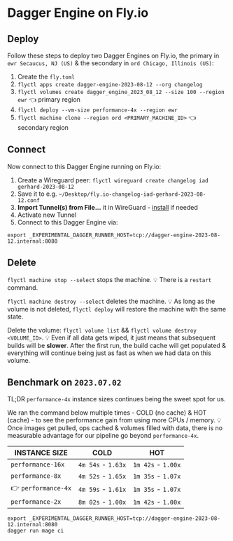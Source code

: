 # Dagger Engine on Fly.io

## Deploy

Follow these steps to deploy two Dagger Engines on Fly.io, the primary in `ewr
Secaucus, NJ (US)` & the secondary in `ord Chicago, Illinois (US)`:

1. Create the `fly.toml`
2. `flyctl apps create dagger-engine-2023-08-12 --org changelog`
3. `flyctl volumes create dagger_engine_2023_08_12 --size 100 --region ewr` 👈 primary region
4. `flyctl deploy --vm-size performance-4x --region ewr`
5. `flyctl machine clone --region ord <PRIMARY_MACHINE_ID>` 👈 secondary region

## Connect

Now connect to this Dagger Engine running on Fly.io:

1. Create a Wireguard peer: `flyctl wireguard create changelog iad gerhard-2023-08-12`
2. Save it to e.g. `~/Desktop/fly.io-changelog-iad-gerhard-2023-08-12.conf`
3. **Import Tunnel(s) from File...** it in WireGuard - [install](https://www.wireguard.com/install/) if needed
4. Activate new Tunnel
5. Connect to this Dagger Engine via:
```console
export _EXPERIMENTAL_DAGGER_RUNNER_HOST=tcp://dagger-engine-2023-08-12.internal:8080
``````

## Delete

`flyctl machine stop --select` stops the machine. 💡 There is a `restart` command.

`flyctl machine destroy --select` deletes the machine. 💡 As long as the volume
is not deleted, `flyctl deploy` will restore the machine with the same state.

Delete the volume: `flyctl volume list` && `flyctl volume destroy <VOLUME_ID>`.
💡 Even if all data gets wiped, it just means that subsequent builds will be
**slower**. After the first run, the build cache will get populated &
everything will continue being just as fast as when we had data on this volume.

## Benchmark on `2023.07.02`

TL;DR `performance-4x` instance sizes continues being the sweet spot for us.

We ran the command below multiple times - COLD (no cache) & HOT (cache) - to
see the performance gain from using more CPUs / memory. 💡 Once images get
pulled, ops cached & volumes filled with data, there is no measurable advantage
for our pipeline go beyond `performance-4x`.

| INSTANCE SIZE       | COLD               | HOT                |
| ---                 | ---                | ---                |
| `performance-16x`   | `4m 54s` - `1.63x` | `1m 42s` - `1.00x` |
| `performance-8x`    | `4m 52s` - `1.65x` | `1m 35s` - `1.07x` |
| 👉 `performance-4x` | `4m 59s` - `1.61x` | `1m 35s` - `1.07x` |
| `performance-2x`    | `8m 02s` - `1.00x` | `1m 42s` - `1.00x` |

```console
export _EXPERIMENTAL_DAGGER_RUNNER_HOST=tcp://dagger-engine-2023-08-12.internal:8080
dagger run mage ci
```
